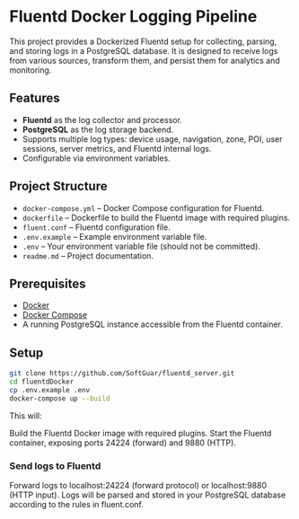 # Fluentd Docker Logging Pipeline

This project provides a Dockerized Fluentd setup for collecting, parsing, and storing logs in a PostgreSQL database. It is designed to receive logs from various sources, transform them, and persist them for analytics and monitoring.

## Features

- **Fluentd** as the log collector and processor.
- **PostgreSQL** as the log storage backend.
- Supports multiple log types: device usage, navigation, zone, POI, user sessions, server metrics, and Fluentd internal logs.
- Configurable via environment variables.

## Project Structure

- `docker-compose.yml` – Docker Compose configuration for Fluentd.
- `dockerfile` – Dockerfile to build the Fluentd image with required plugins.
- `fluent.conf` – Fluentd configuration file.
- `.env.example` – Example environment variable file.
- `.env` – Your environment variable file (should not be committed).
- `readme.md` – Project documentation.

## Prerequisites

- [Docker](https://www.docker.com/get-started)
- [Docker Compose](https://docs.docker.com/compose/)
- A running PostgreSQL instance accessible from the Fluentd container.

## Setup

   ```sh
   git clone https://github.com/SoftGuar/fluentd_server.git
   cd fluentdDocker
   cp .env.example .env
   docker-compose up --build
   ```
This will:

Build the Fluentd Docker image with required plugins.
Start the Fluentd container, exposing ports 24224 (forward) and 9880 (HTTP).

### Send logs to Fluentd
Forward logs to localhost:24224 (forward protocol) or localhost:9880 (HTTP input).
Logs will be parsed and stored in your PostgreSQL database according to the rules in fluent.conf.
